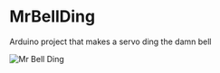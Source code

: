 # MrBellDing
Arduino project that makes a servo ding the damn bell 

![Mr Bell Ding](https://www.ourbiography.com/wp-content/uploads/dennis-haskins-738.jpg)
